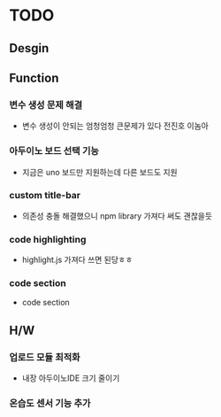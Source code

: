# TODO

## Desgin
 
## Function
### **변수 생성 문제 해결**
- 변수 생성이 안되는 엄청엄청 큰문제가 있다 전진호 이놈아

### 아두이노 보드 선택 기능
- 지금은 uno 보드만 지원하는데 다른 보드도 지원

### custom title-bar
- 의존성 충돌 해결했으니 npm library 가져다 써도 괜찮을듯

### code highlighting
- highlight.js 가져다 쓰면 된당ㅎㅎ

### code section
- code section 

## H/W
### 업로드 모듈 최적화
- 내장 아두이노IDE 크기 줄이기

### 온습도 센서 기능 추가
